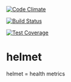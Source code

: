 [![Code Climate](https://codeclimate.com/github/HealthAPI/helmet/badges/gpa.svg)](https://codeclimate.com/github/HealthAPI/helmet)

[![Build Status](https://travis-ci.org/HealthAPI/helmet.svg)](https://travis-ci.org/HealthAPI/helmet)

[![Test Coverage](https://codeclimate.com/repos/554426f26956804030009d14/badges/fb6d8a2d9aa72673eb66/coverage.svg)](https://codeclimate.com/repos/554426f26956804030009d14/feed)


# helmet
helmet = health metrics
